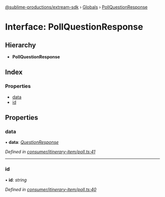 [@sublime-productions/extream-sdk](../README.md) › [Globals](../globals.md) › [PollQuestionResponse](pollquestionresponse.md)

# Interface: PollQuestionResponse

## Hierarchy

* **PollQuestionResponse**

## Index

### Properties

* [data](pollquestionresponse.md#data)
* [id](pollquestionresponse.md#id)

## Properties

###  data

• **data**: *[QuestionResponse](questionresponse.md)*

*Defined in [consumer/itinerary-item/poll.ts:41](https://github.com/Extream-SaaS/ex-sdk/blob/fa826ae/src/consumer/itinerary-item/poll.ts#L41)*

___

###  id

• **id**: *string*

*Defined in [consumer/itinerary-item/poll.ts:40](https://github.com/Extream-SaaS/ex-sdk/blob/fa826ae/src/consumer/itinerary-item/poll.ts#L40)*
